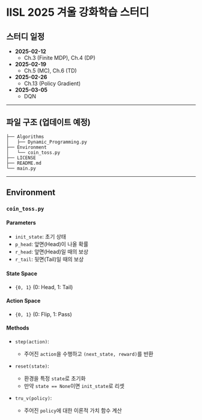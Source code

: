 # IISL 2025 겨울 강화학습 스터디

## 스터디 일정
- **2025-02-12**  
  - Ch.3 (Finite MDP), Ch.4 (DP)
- **2025-02-19**  
  - Ch.5 (MC), Ch.6 (TD)
- **2025-02-26**  
  - Ch.13 (Policy Gradient)
- **2025-03-05**  
  - DQN

---

## 파일 구조 (업데이트 예정)
```
├── Algorithms
│   ├── Dynamic_Programming.py
├── Environment
│   └── coin_toss.py
├── LICENSE
├── README.md
└── main.py
```

---

## Environment

### `coin_toss.py`

#### Parameters
- `init_state`: 초기 상태
- `p_head`: 앞면(Head)이 나올 확률
- `r_head`: 앞면(Head)일 때의 보상
- `r_tail`: 뒷면(Tail)일 때의 보상

#### State Space
- `{0, 1}` (0: Head, 1: Tail)

#### Action Space
- `{0, 1}` (0: Flip, 1: Pass)

#### Methods
- `step(action)`:  
  - 주어진 `action`을 수행하고 `(next_state, reward)`를 반환

- `reset(state)`:  
  - 환경을 특정 `state`로 초기화  
  - 만약 `state == None`이면 `init_state`로 리셋

- `tru_v(policy)`:  
  - 주어진 `policy`에 대한 이론적 가치 함수 계산


